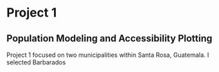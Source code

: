 # Project 1
## Population Modeling and Accessibility Plotting
Project 1 focused on two municipalities within Santa Rosa, Guatemala. I selected Barbarados
